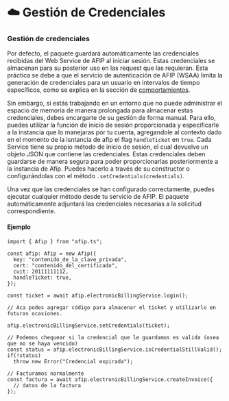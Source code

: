 # ☁️ Gestión de Credenciales

### Gestión de credenciales

Por defecto, el paquete guardará automáticamente las credenciales recibidas del Web Service de AFIP al iniciar sesión. Estas credenciales se almacenan para su posterior uso en las request que las requieran. Esta práctica se debe a que el servicio de autenticación de AFIP (WSAA) limita la generación de credenciales para un usuario en intervalos de tiempo específicos, como se explica en la sección de [comportamientos](/guide/behaviour).

Sin embargo, si estás trabajando en un entorno que no puede administrar el espacio de memoria de manera prolongada para almacenar estas credenciales, debes encargarte de su gestión de forma manual. Para ello, puedes utilizar la función de inicio de sesión proporcionada y especificarle a la instancia que lo manejaras por tu cuenta, agregandole al contexto dado en el momento de la isntancia de afip el flag `handleTicket` en `true`. Cada Service tiene su propio método de inicio de sesión, el cual devuelve un objeto JSON que contiene las credenciales. Estas credenciales deben guardarse de manera segura para poder proporcionarlas posteriormente a la instancia de Afip. Puedes hacerlo a través de su constructor o configurándolas con el método `.setCredentials(credentials)`.

Una vez que las credenciales se han configurado correctamente, puedes ejecutar cualquier método desde tu servicio de AFIP. El paquete automáticamente adjuntará las credenciales necesarias a la solicitud correspondiente.


#### Ejemplo
```ts:line-numbers
import { Afip } from "afip.ts";

const afip: Afip = new Afip({
  key: "contenido_de_la_clave_privada",
  cert: "contenido_del_certificado",
  cuit: 20111111112,
  handleTicket: true,
});

const ticket = await afip.electronicBillingService.login();

// Aca podes agregar código para almacenar el ticket y utilizarlo en futuras ocasiones.

afip.electronicBillingService.setCredentials(ticket);

// Podemos chequear si la credencial que le guardamos es valida (osea que no se haya vencido)
const status = afip.electronicBillingService.isCredentialStillValid();
if(!status)
  throw new Error("Credencial expirada");

// Facturamos normalmente
const factura = await afip.electronicBillingService.createInvoice({
  // datos de la factura
});
```